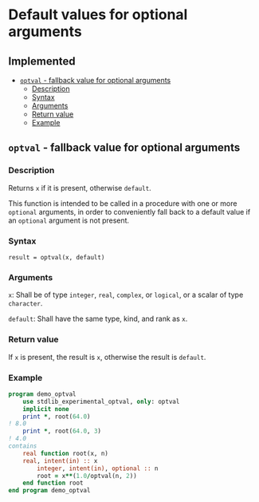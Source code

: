 # Default values for optional arguments

## Implemented


<!-- vim-markdown-toc GFM -->

* [`optval` - fallback value for optional arguments](#optval---fallback-value-for-optional-arguments)
	* [Description](#description)
	* [Syntax](#syntax)
	* [Arguments](#arguments)
	* [Return value](#return-value)
	* [Example](#example)

<!-- vim-markdown-toc -->

## `optval` - fallback value for optional arguments

### Description

Returns `x` if it is present, otherwise `default`. 

This function is intended to be called in a procedure with one or more `optional` arguments, in order to conveniently fall back to a default value if an `optional` argument is not present.

### Syntax

`result = optval(x, default)`

### Arguments

`x`: Shall be of type `integer`, `real`, `complex`, or `logical`, or a scalar of type `character`.

`default`: Shall have the same type, kind, and rank as `x`.

### Return value

If `x` is present, the result is `x`, otherwise the result is `default`.

### Example

```fortran
program demo_optval
    use stdlib_experimental_optval, only: optval
    implicit none
    print *, root(64.0)
! 8.0
    print *, root(64.0, 3)
! 4.0
contains
    real function root(x, n)
	real, intent(in) :: x
        integer, intent(in), optional :: n
        root = x**(1.0/optval(n, 2))
    end function root
end program demo_optval
```
